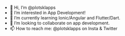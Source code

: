 - 👋 Hi, I’m @plotsklapps
- 👀 I’m interested in App Development!
- 🌱 I’m currently learning Ionic/Angular and Flutter/Dart.
- 💞️ I’m looking to collaborate on app development.
- 📫 How to reach me: @plotsklapps on Insta & Twitter

<!---
plotsklapps/plotsklapps is a ✨ special ✨ repository because its `README.md` (this file) appears on your GitHub profile.
You can click the Preview link to take a look at your changes.
--->
